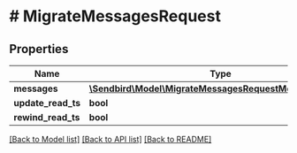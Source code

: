 # # MigrateMessagesRequest

## Properties

Name | Type | Description | Notes
------------ | ------------- | ------------- | -------------
**messages** | [**\Sendbird\Model\MigrateMessagesRequestMessagesInner[]**](MigrateMessagesRequestMessagesInner.md) |  | [optional]
**update_read_ts** | **bool** |  | [optional]
**rewind_read_ts** | **bool** |  | [optional]

[[Back to Model list]](../../README.md#models) [[Back to API list]](../../README.md#endpoints) [[Back to README]](../../README.md)

